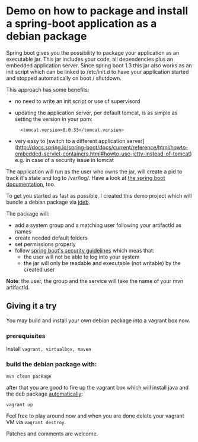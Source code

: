 # Demo on how to package and install a spring-boot application as a debian package

Spring boot gives you the possibility to package your application as an executable jar.
This jar includes your code, all dependencies plus an embedded application server.
Since spring boot 1.3 this jar also works as an init script which can be linked to /etc/init.d to have your application started and stopped 
automatically on boot / shutdown.

This approach has some benefits:

* no need to write an init script or use of supervisord
* updating the application server, per default tomcat, is as simple as setting the version in your pom:

        <tomcat.version>8.0.33</tomcat.version>

* very easy to [switch to a different application server]
(http://docs.spring.io/spring-boot/docs/current/reference/html/howto-embedded-servlet-containers.html#howto-use-jetty-instead-of-tomcat)
 e.g. in case of a security issue in tomcat

The application will run as the user who owns the jar, will create a pid to track it's state and log to /var/log/<appName>.
Have a look at [the spring boot documentation](http://docs.spring.io/spring-boot/docs/current/reference/html/deployment-install.html), too.

To get you started as fast as possible, I created this demo project which will bundle a debian package via [jdeb](https://github.com/tcurdt/jdeb).

The package will:

* add a system group and a matching user following your artifactId as names
* create needed default folders
* set permissions properly
* follow [spring boot's security guidelines](http://docs.spring.io/spring-boot/docs/current/reference/html/deployment-install.html#deployment-initd-service-securing) which meas that:
	* the user will not be able to log into your system
	* the jar will only be readable and executable (not writable) by the created user

**Note**: the user, the group and the service will take the name of your mvn artifactId.


## Giving it a try

You may build and install your own debian package into a vagrant box now.

### prerequisites

Install `vagrant, virtualbox, maven`

### build the debian package with:

    mvn clean package

after that you are good to fire up the vagrant box which will install java and the deb package [automatically](provision-vm.sh):

    vagrant up


Feel free to play around now and when you are done delete your vagrant VM via `vagrant destroy`.

Patches and comments are welcome.

